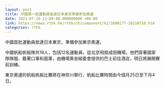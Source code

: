 ```yaml
---
layout: post
title: 中國第一批運動員抵達日本東京準備參加奧運
date: 2021-07-10 21:09:08.000000000 +08:00
link: https://news.rthk.hk/rthk/ch/component/k2/1600177-20210710.htm
categories: rthk
---
```


中國首批運動員抵達日本東京，準備參加東京奧運。

中國帆船帆板隊共18人，包括12名運動員，從北京飛抵成田機場，他們穿著國家隊隊服、戴著口罩和面罩，由機場乘坐組委會提供的巴士前往酒店，明日將展開賽前訓練。

東京奧運的帆船帆板比賽將在神奈川舉行，帆船比賽時間由今個月25日至下月4日。
